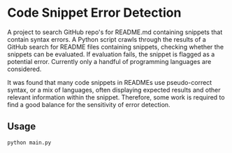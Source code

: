 # Code Snippet Error Detection

A project to search GitHub repo's for README.md containing snippets that contain syntax errors. A Python script crawls through the results of a GitHub search for README files containing snippets, checking whether the snippets can be evaluated. If evaluation fails, the snippet is flagged as a potential error. Currently only a handful of programming languages are considered.

It was found that many code snippets in READMEs use pseudo-correct syntax, or a mix of languages, often displaying expected results and other relevant information within the snippet. Therefore, some work is required to find a good balance for the sensitivity of error detection.

## Usage

```bash
python main.py
```
